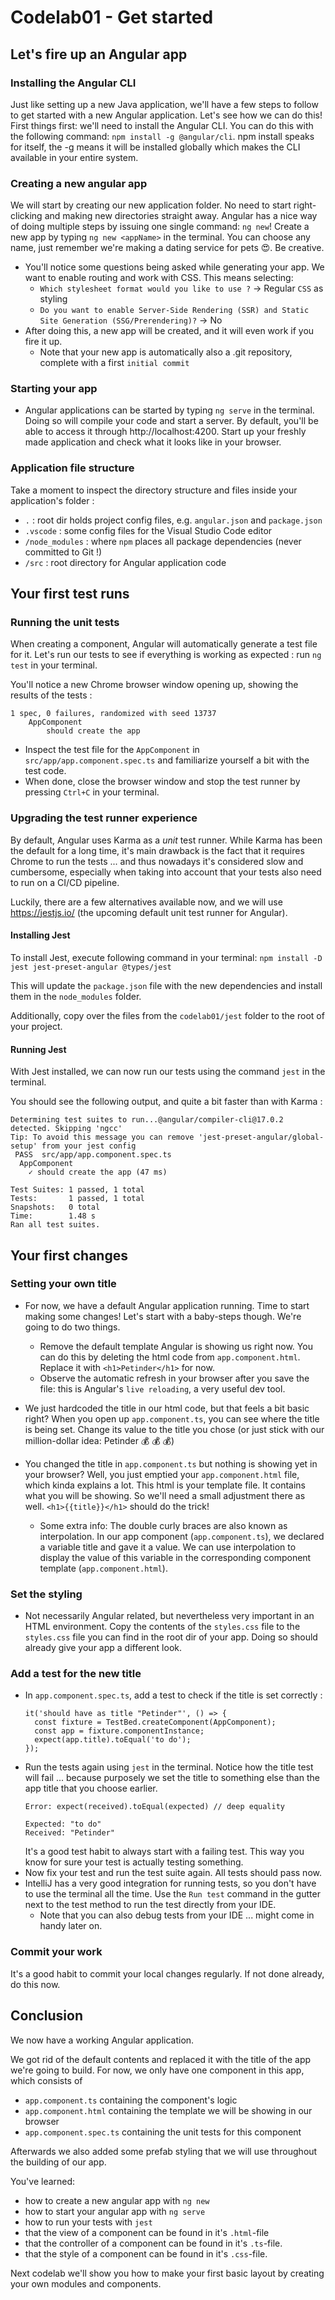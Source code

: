 # Codelab01 - Get started

## Let's fire up an Angular app

### Installing the Angular CLI
Just like setting up a new Java application, we'll have a few steps to follow to get started with a new Angular application.
Let's see how we can do this! First things first: we'll need to install the Angular CLI. You can do this with the following command: ``npm install -g @angular/cli``.
npm install speaks for itself, the -g means it will be installed globally which makes the CLI available in your entire system.

### Creating a new angular app
We will start by creating our new application folder. No need to start right-clicking and making new directories straight away.
Angular has a nice way of doing multiple steps by issuing one single command: `ng new`! Create a new app by typing `ng new <appName>`
in the terminal. You can choose any name, just remember we're making a dating service for pets :heart_eyes:. Be creative.

- You'll notice some questions being asked while generating your app. We want to enable routing and work with CSS.
  This means selecting:
  - `Which stylesheet format would you like to use ?` -> Regular `CSS` as styling
  - `Do you want to enable Server-Side Rendering (SSR) and Static Site Generation (SSG/Prerendering)?` -> No
- After doing this, a new app will be created, and it will even work if you fire it up.
  - Note that your new app is automatically also a .git repository, complete with a first `initial commit`

### Starting your app
- Angular applications can be started by typing
  `ng serve` in the terminal. Doing so will compile your code and start a server. By default, you'll be able to access it through
  http://localhost:4200. Start up your freshly made application and check what it looks like in your browser.

### Application file structure
Take a moment to inspect the directory structure and files inside your application's folder :
- `.` : root dir holds project config files, e.g. `angular.json` and `package.json`
- `.vscode` : some config files for the Visual Studio Code editor
- `/node_modules` : where `npm` places all package dependencies (never committed to Git !)
- `/src` : root directory for Angular application code

## Your first test runs
### Running the unit tests
When creating a component, Angular will automatically generate a test file for it. Let's run our tests to see if everything is working as expected : run `ng test` in your terminal.

You'll notice a new Chrome browser window opening up, showing the results of the tests :

```
1 spec, 0 failures, randomized with seed 13737
    AppComponent
        should create the app
```

- Inspect the test file for the `AppComponent` in `src/app/app.component.spec.ts` and familiarize yourself a bit with the test code.
- When done, close the browser window and stop the test runner by pressing `Ctrl+C` in your terminal.

### Upgrading the test runner experience
By default, Angular uses Karma as a *unit* test runner. 
While Karma has been the default for a long time, it's main drawback is the fact that it requires Chrome to run the tests ... 
and thus nowadays it's considered slow and cumbersome, especially when taking into account that your tests also need to run on a CI/CD pipeline.

Luckily, there are a few alternatives available now, and we will use https://jestjs.io/ (the upcoming default unit test runner for Angular).

#### Installing Jest
To install Jest, execute following command in your terminal:
`npm install -D jest jest-preset-angular @types/jest`

This will update the `package.json` file with the new dependencies and install them in the `node_modules` folder.

Additionally, copy over the files from the `codelab01/jest` folder to the root of your project.

#### Running Jest
With Jest installed, we can now run our tests using the command `jest` in the terminal.

You should see the following output, and quite a bit faster than with Karma :
```
Determining test suites to run...@angular/compiler-cli@17.0.2 detected. Skipping 'ngcc'
Tip: To avoid this message you can remove 'jest-preset-angular/global-setup' from your jest config
 PASS  src/app/app.component.spec.ts
  AppComponent
    ✓ should create the app (47 ms)

Test Suites: 1 passed, 1 total
Tests:       1 passed, 1 total
Snapshots:   0 total
Time:        1.48 s
Ran all test suites.

```

## Your first changes
### Setting your own title
- For now, we have a default Angular application running. Time to start making some changes! Let's start with a baby-steps though. We're going
  to do two things.
  - Remove the default template Angular is showing us right now. You can do this by deleting the html code from `app.component.html`. Replace it with `<h1>Petinder</h1>` for now.
  - Observe the automatic refresh in your browser after you save the file: this is Angular's `live reloading`, a very useful dev tool.

- We just hardcoded the title in our html code, but that feels a bit basic right? When you open up `app.component.ts`, you can see where the title is being set.
  Change its value to the title you chose (or just stick with our million-dollar idea: Petinder :moneybag: :moneybag: :moneybag:)

- You changed the title in `app.component.ts` but nothing is showing yet in your browser? Well, you just emptied your `app.component.html` file, which kinda
  explains a lot. This html is your template file. It contains what you will be showing. So we'll need a small adjustment there as well. `<h1>{{title}}</h1>` should
  do the trick!
  * Some extra info: The double curly braces are also known as interpolation. In our app component (`app.component.ts`), we declared a variable title and gave it a value.
    We can use interpolation to display the value of this variable in the corresponding component template (`app.component.html`).

### Set the styling
- Not necessarily Angular related, but nevertheless very important in an HTML environment. Copy the contents of the `styles.css` file to the `styles.css` file you can find in
  the root dir of your app. Doing so should already give your app a different look.

### Add a test for the new title
- In `app.component.spec.ts`, add a test to check if the title is set correctly :
  ```
  it('should have as title "Petinder"', () => {
    const fixture = TestBed.createComponent(AppComponent);
    const app = fixture.componentInstance;
    expect(app.title).toEqual('to do');
  });
  ```
- Run the tests again using `jest` in the terminal. Notice how the title test will fail ... because purposely we set the title to something else than the app title that you choose earlier.
  ```
  Error: expect(received).toEqual(expected) // deep equality

  Expected: "to do"
  Received: "Petinder"
  ```
  It's a good test habit to always start with a failing test. This way you know for sure your test is actually testing something.
- Now fix your test and run the test suite again. All tests should pass now.
- IntelliJ has a very good integration for running tests, so you don't have to use the terminal all the time. 
  Use the `Run test` command in the gutter next to the test method to run the test directly from your IDE.
  - Note that you can also debug tests from your IDE ... might come in handy later on.


### Commit your work
It's a good habit to commit your local changes regularly. If not done already, do this now.

## Conclusion
We now have a working Angular application.

We got rid of the default contents and replaced it with the title of the app we're going to build.
For now, we only have one component in this app, which consists of
- `app.component.ts` containing the component's logic
- `app.component.html` containing the template we will be showing in our browser
- `app.component.spec.ts` containing the unit tests for this component

Afterwards we also added some prefab styling that we will use throughout the building of our app.

You've learned:
- how to create a new angular app with `ng new`
- how to start your angular app with `ng serve`
- how to run your tests with `jest`
- that the view of a component can be found in it's `.html`-file
- that the controller of a component can be found in it's `.ts`-file.
- that the style of a component can be found in it's `.css`-file.

Next codelab we'll show you how to make your first basic layout by creating your own modules and components.
